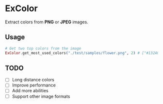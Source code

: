 # ExColor

Extract colors from **PNG** or **JPEG** images.

## Usage
```elixir
# Get two top colors from the image
ExColor.get_most_used_colors("./test/samples/flower.png", 2) # ["#132A00", "#FFFFFF"]
```

## TODO

- [ ] Long distance colors
- [ ] Improve performance
- [ ] Add more abilities
- [ ] Support other image formats
